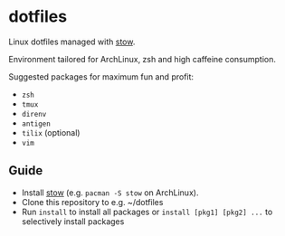 # dotfiles

Linux dotfiles managed with [stow](https://www.gnu.org/software/stow/).

Environment tailored for ArchLinux, zsh and high caffeine consumption.


Suggested packages for maximum fun and profit:

- `zsh`
- `tmux`
- `direnv`
- `antigen`
- `tilix` (optional)
- `vim`

## Guide

* Install [stow](https://www.gnu.org/software/stow ) (e.g. `pacman -S stow` on ArchLinux).
* Clone this repository to e.g. ~/dotfiles
* Run `install` to install all packages or `install [pkg1] [pkg2] ...` to selectively install packages

